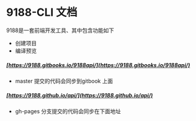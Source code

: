 # 9188-CLI 文档

9188是一套前端开发工具、其中包含功能如下  

* 创建项目
* 编译预览




##### [https://9188.gitbooks.io/9188api/](https://9188.gitbooks.io/9188api/)
- master 提交的代码会同步到gitbook 上面

##### [https://9188.github.io/api/](https://9188.github.io/api/)
- gh-pages 分支提交的代码会同步在下面地址